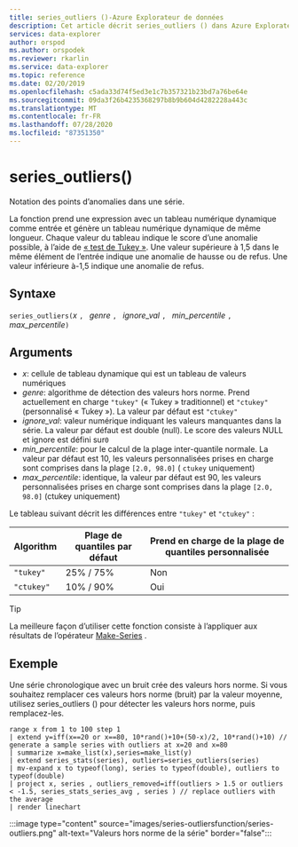 ```yaml
---
title: series_outliers ()-Azure Explorateur de données
description: Cet article décrit series_outliers () dans Azure Explorateur de données.
services: data-explorer
author: orspod
ms.author: orspodek
ms.reviewer: rkarlin
ms.service: data-explorer
ms.topic: reference
ms.date: 02/20/2019
ms.openlocfilehash: c5ada33d74f5ed3e1c7b357321b23bd7a76be64e
ms.sourcegitcommit: 09da3f26b4235368297b8b9b604d4282228a443c
ms.translationtype: MT
ms.contentlocale: fr-FR
ms.lasthandoff: 07/28/2020
ms.locfileid: "87351350"
---
```

# <a name="series_outliers"></a>series_outliers()

Notation des points d’anomalies dans une série.

La fonction prend une expression avec un tableau numérique dynamique comme entrée et génère un tableau numérique dynamique de même longueur. Chaque valeur du tableau indique le score d’une anomalie possible, à l’aide de [« test de Tukey »](https://en.wikipedia.org/wiki/Outlier#Tukey.27s_test). Une valeur supérieure à 1,5 dans le même élément de l’entrée indique une anomalie de hausse ou de refus. Une valeur inférieure à-1,5 indique une anomalie de refus.

## <a name="syntax"></a>Syntaxe

`series_outliers(`*x* `, ` *genre* `, ` *ignore_val* `, ` *min_percentile* `, ` *max_percentile*`)`

## <a name="arguments"></a>Arguments

* *x*: cellule de tableau dynamique qui est un tableau de valeurs numériques
* *genre*: algorithme de détection des valeurs hors norme. Prend actuellement en charge `"tukey"` (« Tukey » traditionnel) et `"ctukey"` (personnalisé « Tukey »). La valeur par défaut est `"ctukey"`
* *ignore_val*: valeur numérique indiquant les valeurs manquantes dans la série. La valeur par défaut est double (null). Le score des valeurs NULL et ignore est défini sur`0`
* *min_percentile*: pour le calcul de la plage inter-quantile normale. La valeur par défaut est 10, les valeurs personnalisées prises en charge sont comprises dans la plage `[2.0, 98.0]` ( `ctukey` uniquement)
* *max_percentile*: identique, la valeur par défaut est 90, les valeurs personnalisées prises en charge sont comprises dans la plage `[2.0, 98.0]` (ctukey uniquement)

Le tableau suivant décrit les différences entre `"tukey"` et `"ctukey"` :

| Algorithm | Plage de quantiles par défaut | Prend en charge de la plage de quantiles personnalisée |
|-----------|----------------------- |--------------------------------|
| `"tukey"` | 25% / 75%              | Non                             |
| `"ctukey"`| 10% / 90%              | Oui                            |

> [!TIP]
> La meilleure façon d’utiliser cette fonction consiste à l’appliquer aux résultats de l’opérateur [Make-Series](make-seriesoperator.md) .

## <a name="example"></a>Exemple

Une série chronologique avec un bruit crée des valeurs hors norme. Si vous souhaitez remplacer ces valeurs hors norme (bruit) par la valeur moyenne, utilisez series_outliers () pour détecter les valeurs hors norme, puis remplacez-les.

<!-- csl: https://help.kusto.windows.net:443/Samples -->
```kusto
range x from 1 to 100 step 1 
| extend y=iff(x==20 or x==80, 10*rand()+10+(50-x)/2, 10*rand()+10) // generate a sample series with outliers at x=20 and x=80
| summarize x=make_list(x),series=make_list(y)
| extend series_stats(series), outliers=series_outliers(series)
| mv-expand x to typeof(long), series to typeof(double), outliers to typeof(double)
| project x, series , outliers_removed=iff(outliers > 1.5 or outliers < -1.5, series_stats_series_avg , series ) // replace outliers with the average
| render linechart
``` 

:::image type="content" source="images/series-outliersfunction/series-outliers.png" alt-text="Valeurs hors norme de la série" border="false":::
